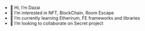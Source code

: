 - 👋 Hi, I’m Dazai
- 👀 I’m interested in NFT, BlockChain, Room Escape
- 🌱 I’m currently learning Etherirum, FE frameworks and libraries
- 💞️ I’m looking to collaborate on Secret project

<!---
dazai-escape/dazai-escape is a ✨ special ✨ repository because its `README.md` (this file) appears on your GitHub profile.
You can click the Preview link to take a look at your changes.
--->
